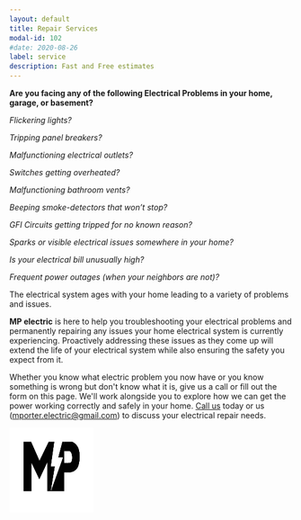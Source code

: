 ```yaml
---
layout: default
title: Repair Services
modal-id: 102
#date: 2020-08-26
label: service
description: Fast and Free estimates
---
```


**Are you facing any of the following Electrical Problems in your home, garage, or basement?**

_Flickering lights?_

_Tripping panel breakers?_

_Malfunctioning electrical outlets?_

_Switches getting overheated?_

_Malfunctioning bathroom vents?_

_Beeping smoke-detectors that won’t stop?_

_GFI Circuits getting tripped for no known reason?_

_Sparks or visible electrical issues somewhere in your home?_

_Is your electrical bill unusually high?_

_Frequent power outages (when your neighbors are not)?_

The electrical system ages with your home leading to a variety of problems and issues.

**MP electric** is here to help you troubleshooting your electrical problems and permanently repairing any issues your home electrical system is currently experiencing. Proactively addressing these issues as they come up will extend the life of your electrical system while also ensuring the safety you expect from it.

Whether you know what electric problem you now have or you know something is wrong but don't know what it is, give us a call or fill out the form on this page. We'll work alongside you to explore how we can get the power working correctly and safely in your home. [Call us](tel:+14046677970) today or us (mporter.electric@gmail.com) to discuss your electrical repair needs.

<img align="center" src="/img/mp-black-small.svg" width="150" height="150">

